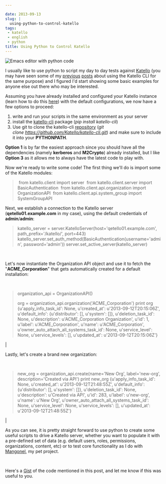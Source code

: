 ```yaml
---

date: 2013-09-13
slug: |
  using-python-to-control-katello
tags:
 - katello
 - english
 - python
title: Using Python to Control Katello
---
```


![Emacs editor with python code](http://bit.ly/14Q0fhi)

I usually like to use python to script my day to day tests against
[Katello](http://www.katello.org/) (you may have seen some of my
[previous](http://ogmaciel.tumblr.com/post/52170839167/populating-a-katello-instance-using-the-cli)
[posts](http://ogmaciel.tumblr.com/post/29571582261/script-to-populate-a-katello-instance-with-valid-data)
about using the Katello CLI for the same purpose) and I figured I'd
start showing some basic examples for anyone else out there who may be
interested.

Assuming you have already installed and configured your Katello instance
(learn how to do this
[here](https://fedorahosted.org/katello/wiki/Install)) with the default
configurations, we now have a few options to proceed:

1.  write and run your scripts in the same environment as your server
2.  install the [katello-cli](https://pypi.python.org/pypi/katello-cli/)
    package (*pip install katello-cli*)
3.  Use git to clone the katello-cli
    [repository](https://github.com/Katello/katello-cli) (*git
    clone https://github.com/Katello/katello-cli.git*) and make sure to
    include it into your **PYTHONPATH**.

**Option 1** is by far the easiest approach since you should have all
the dependencies (namely **kerberos** and **M2Crypto**) already
installed, but I like **Option 3** as it allows me to always have the
latest code to play with.

Now we're ready to write some code! The first thing we'll do is import
some of the Katello modules:

>  from katello.client import server  from katello.client.server import
> BasicAuthentication  from katello.client.api.organization import
> OrganizationAPI  from katello.client.api.system_group import
> SystemGroupAPI

Next, we establish a connection to the Katello server
(**qetello01.example.com** in my case), using the default credentials of
**admin**/**admin**:

> katello_server = server.KatelloServer(host=\'qetello01.example.com\',
> path_prefix=\'/katello/\', port=443)
> katello_server.set_auth_method(BasicAuthentication(username=\'admin\',
> password=\'admin\')) server.set_active_server(katello_server)

 

Let's now instantiate the Organization API object and use it to fetch
the "**ACME_Corporation**\" that gets automatically created for a
default installation:

 

> organization_api = OrganizationAPI()
>
> org = organization_api.organization(\'ACME_Corporation\') print org
> {u'apply_info_task_id': None, u'created_at': u'2013-09-12T20:15:06Z',
> u'default_info': {u'distributor': \[\], u'system': \[\]},
> u'deletion_task_id': None, u'description': u'ACME_Corporation
> Organization', u'id': 1, u'label': u'ACME_Corporation', u'name':
> u'ACME_Corporation', u'owner_auto_attach_all_systems_task_id': None,
> u'service_level': None, u'service_levels': \[\], u'updated_at':
> u'2013-09-12T20:15:06Z'}

| 

Lastly, let's create a brand new organization:

 

> new_org = organization_api.create(name=\'New Org\', label=\'new-org\',
> description=\'Created via API\') print new_org {u'apply_info_task_id':
> None, u'created_at': u'2013-09-12T21:48:55Z', u'default_info':
> {u'distributor': \[\], u'system': \[\]}, u'deletion_task_id': None,
> u'description': u'Created via API', u'id': 283, u'label': u'new-org',
> u'name': u'New Org', u'owner_auto_attach_all_systems_task_id': None,
> u'service_level': None, u'service_levels': \[\], u'updated_at':
> u'2013-09-12T21:48:55Z'}

| 

As you can see, it is pretty straight forward to use python to create
some useful scripts to drive a Katello server, whether you want to
populate it with a pre-defined set of data (e.g. default users, roles,
permissions, organizations, content, etc) or to test core functionality
as I do with [Mangonel](https://github.com/omaciel/mangonel), my pet
project.

 

Here's a [Gist](https://gist.github.com/anonymous/71c0527841d30b80424b)
of the code mentioned in this post, and let me know if this was useful
to you.
